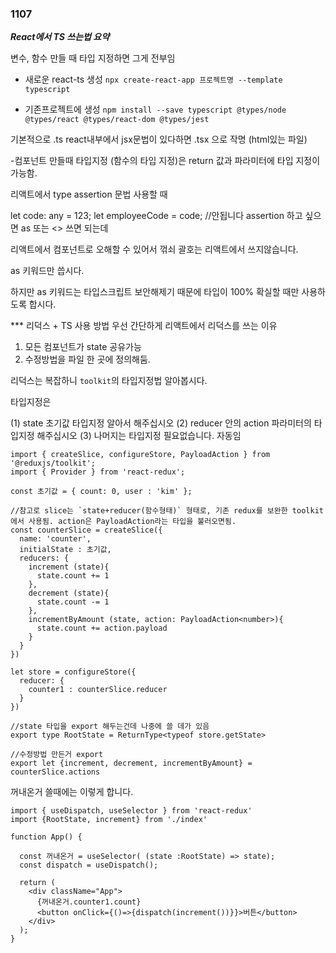 ### 1107

**_React에서 TS 쓰는법 요약_**

변수, 함수 만들 때 타입 지정하면 그게 전부임

- 새로운 react-ts 생성
  `npx create-react-app 프로젝트명 --template typescript`

- 기존프로젝트에 생성
  `npm install --save typescript @types/node @types/react @types/react-dom @types/jest`

기본적으로 .ts
react내부에서 jsx문법이 있다하면 .tsx 으로 작명 (html있는 파일)

-컴포넌트 만들때 타입지정 (함수의 타입 지정)은 return 값과 파라미터에 타입 지정이 가능함.

리액트에서 type assertion 문법 사용할 때

let code: any = 123;
let employeeCode = <number> code; //안됩니다
assertion 하고 싶으면 as 또는 <> 쓰면 되는데

리액트에서 컴포넌트로 오해할 수 있어서 꺾쇠 괄호는 리액트에서 쓰지않습니다.

as 키워드만 씁시다.

하지만 as 키워드는 타입스크립트 보안해제기 때문에 타입이 100% 확실할 때만 사용하도록 합시다.

\*\*\* 리덕스 + TS 사용 방법
우선 간단하게 리액트에서 리덕스를 쓰는 이유

1. 모든 컴포넌트가 state 공유가능
2. 수정방법을 파일 한 곳에 정의해둠.

리덕스는 복잡하니 `toolkit`의 타입지정법 알아봅시다.

타입지정은

(1) state 초기값 타입지정 알아서 해주십시오
(2) reducer 안의 action 파라미터의 타입지정 해주십시오
(3) 나머지는 타입지정 필요없습니다. 자동임

```
import { createSlice, configureStore, PayloadAction } from '@reduxjs/toolkit';
import { Provider } from 'react-redux';

const 초기값 = { count: 0, user : 'kim' };

//참고로 slice는 `state+reducer(함수형태)` 형태로, 기존 redux를 보완한 toolkit에서 사용됨. action은 PayloadAction라는 타입을 불러오면됨.
const counterSlice = createSlice({
  name: 'counter',
  initialState : 초기값,
  reducers: {
    increment (state){
      state.count += 1
    },
    decrement (state){
      state.count -= 1
    },
    incrementByAmount (state, action: PayloadAction<number>){
      state.count += action.payload
    }
  }
})

let store = configureStore({
  reducer: {
    counter1 : counterSlice.reducer
  }
})

//state 타입을 export 해두는건데 나중에 쓸 데가 있음
export type RootState = ReturnType<typeof store.getState>

//수정방법 만든거 export
export let {increment, decrement, incrementByAmount} = counterSlice.actions
```

꺼내온거 쓸때에는 이렇게 합니다.

```
import { useDispatch, useSelector } from 'react-redux'
import {RootState, increment} from './index'

function App() {

  const 꺼내온거 = useSelector( (state :RootState) => state);
  const dispatch = useDispatch();

  return (
    <div className="App">
      {꺼내온거.counter1.count}
      <button onClick={()=>{dispatch(increment())}}>버튼</button>
    </div>
  );
}
```
